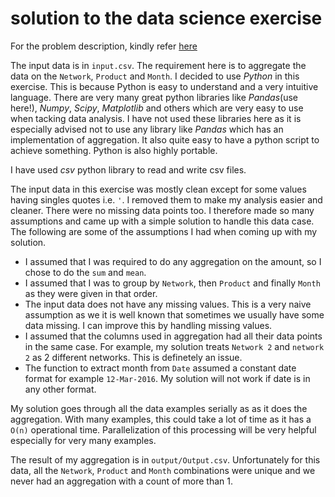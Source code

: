 # solution to the data science exercise

For the problem description, kindly refer [here](https://github.com/jumo/de-public/tree/master/play/PLS/PLS0001)

The input data is in ```input.csv```. The requirement here is to aggregate the data on the ```Network```, ```Product``` and ```Month```. 
I decided to use *Python* in this exercise. This is because Python is easy to understand and a very intuitive language. There are very many great python libraries like *Pandas*(use here!), *Numpy*, *Scipy*, *Matplotlib* and others which are very easy to use when tacking data analysis. I have not used these libraries here as it is especially advised not to use any library like *Pandas* which has an implementation of aggregation. It also quite easy to have a python script to achieve something. Python is also highly portable.

I have used *csv* python library to read and write csv files.

The input data in this exercise was mostly clean except for some values having singles quotes i.e. ```'```. I removed them to make my analysis easier and cleaner. There were no missing data points too. I therefore made so many assumptions and came up with a simple solution to handle this data case. The following are some of the assumptions I had when coming up with my solution.

- I assumed that I was required to do any aggregation on the amount, so I chose to do the ```sum``` and ```mean```.
- I assumed that I was to group by ```Network```, then ```Product``` and finally ```Month``` as they were given in that order.
- The input data does not have any missing values. This is a very naive assumption as we it is well known that sometimes we usually have some data missing. I can improve this by handling missing values.
- I assumed that the columns used in aggregation had all their data points in the same case. For example, my solution treats ```Network 2``` and ```network 2``` as 2 different networks. This is definetely an issue.
- The function to extract month from ```Date``` assumed a constant date format for example ```12-Mar-2016```. My solution will not work if date is in any other format.

My solution goes through all the data examples serially as as it does the aggregation. With many examples, this could take a lot of time as it has a ```O(n)``` operational time. Parallelization of this processing will be very helpful especially for very many examples.

The result of my aggregation is in ```output/Output.csv```. Unfortunately for this data, all the ```Network```, ```Product``` and ```Month``` combinations were unique and we never had an aggregation with a count of more than 1.
